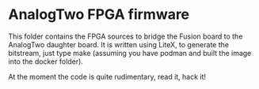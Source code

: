 # AnalogTwo FPGA firmware

This folder contains the FPGA sources to bridge the Fusion board to the AnalogTwo daughter board.
It is written using LiteX, to generate the bitstream, just type make (assuming you have podman and built the image into the docker folder).

At the moment the code is quite rudimentary, read it, hack it!